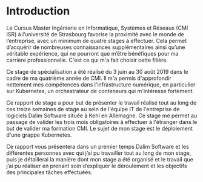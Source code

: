 # Introduction

Le Cursus Master Ingénierie en Informatique, Systèmes et Réseaux (CMI ISR) à l’université de Strasbourg favorise la proximité avec le monde de l’entreprise, avec un minimum de quatre stages à effectuer.
Cela permet d’acquérir de nombreuses connaissances supplémentaires ainsi qu’une véritable expérience, qui ne pourront que m’être bénéfiques pour ma carrière professionnelle.
C'est ce qui m'a fait choisir cette filière.

Ce stage de spécialisation a été réalisé du 3 juin au 30 août 2019 dans le cadre de ma quatrième année de CMI.
Il m'a permis d'approfondir nettement mes compétences dans l'infrastructure numérique, en particulier sur Kubernetes, un orchestrateur de conteneurs qui m'intéresse fortement.

Ce rapport de stage a pour but de présenter le travail réalisé tout au long de ces treize semaines de stage au sein de l'équipe IT de l'entreprise de logiciels Dalim Software située à Kehl en Allemagne.
Ce stage me permet au passage de valider les trois mois obligatoires à effectuer à l'étranger dans le but de valider ma formation CMI.
Le sujet de mon stage est le déploiement d'une grappe Kubernetes.

Ce rapport vous présentera dans un premier temps Dalim Software et les différentes personnes avec qui j’ai pu travailler tout au long de mon stage, puis je détaillerai la manière dont mon stage a été organisé et le travail que j’ai pu réaliser en prenant soin d’expliquer le déroulement et les objectifs des principales tâches effectuées.
